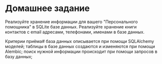 # Домашнее задание
Реализуйте хранение информации для вашего "Персонального помощника" в SQLite базе данных. Реализуйте хранение книги контактов с email адресами, телефонами, именами в базе данных.

Критерии приёма#
база данных описывается при помощи SQLAlchemy моделей;
таблицы в базе данных создаются и изменяются при помощи Alembic;
поиск нужной информации происходит при помощи запросов в базу данных;

